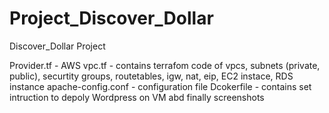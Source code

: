 # Project_Discover_Dollar
Discover_Dollar Project

Provider.tf - AWS
vpc.tf - contains terrafom code of vpcs, subnets (private, public), securtity groups, routetables, igw, nat, eip, EC2 instace, RDS instance 
apache-config.conf - configuration file
Dcokerfile - contains set intruction to depoly Wordpress on VM
abd finally screenshots
